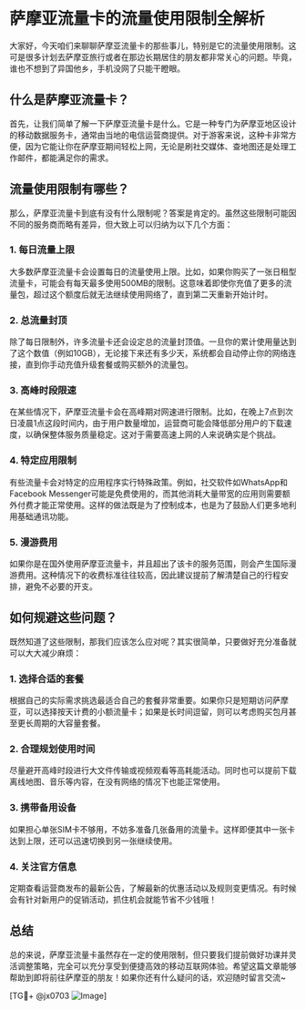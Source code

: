 # 萨摩亚流量卡的流量使用限制全解析

大家好，今天咱们来聊聊萨摩亚流量卡的那些事儿，特别是它的流量使用限制。这可是很多计划去萨摩亚旅行或者在那边长期居住的朋友都非常关心的问题。毕竟，谁也不想到了异国他乡，手机没网了只能干瞪眼。

## 什么是萨摩亚流量卡？

首先，让我们简单了解一下萨摩亚流量卡是什么。它是一种专门为萨摩亚地区设计的移动数据服务卡，通常由当地的电信运营商提供。对于游客来说，这种卡非常方便，因为它能让你在萨摩亚期间轻松上网，无论是刷社交媒体、查地图还是处理工作邮件，都能满足你的需求。

## 流量使用限制有哪些？

那么，萨摩亚流量卡到底有没有什么限制呢？答案是肯定的。虽然这些限制可能因不同的服务商而略有差异，但大致上可以归纳为以下几个方面：

### 1. **每日流量上限**
大多数萨摩亚流量卡会设置每日的流量使用上限。比如，如果你购买了一张日租型流量卡，可能会有每天最多使用500MB的限制。这意味着即使你充值了更多的流量包，超过这个额度后就无法继续使用网络了，直到第二天重新开始计时。

### 2. **总流量封顶**
除了每日限制外，许多流量卡还会设定总的流量封顶值。一旦你的累计使用量达到了这个数值（例如10GB），无论接下来还有多少天，系统都会自动停止你的网络连接，直到你手动充值升级套餐或购买额外的流量包。

### 3. **高峰时段限速**
在某些情况下，萨摩亚流量卡会在高峰期对网速进行限制。比如，在晚上7点到次日凌晨1点这段时间内，由于用户数量增加，运营商可能会降低部分用户的下载速度，以确保整体服务质量稳定。这对于需要高速上网的人来说确实是个挑战。

### 4. **特定应用限制**
有些流量卡会对特定的应用程序实行特殊政策。例如，社交软件如WhatsApp和Facebook Messenger可能是免费使用的，而其他消耗大量带宽的应用则需要额外付费才能正常使用。这样的做法既是为了控制成本，也是为了鼓励人们更多地利用基础通讯功能。

### 5. **漫游费用**
如果你是在国外使用萨摩亚流量卡，并且超出了该卡的服务范围，则会产生国际漫游费用。这种情况下的收费标准往往较高，因此建议提前了解清楚自己的行程安排，避免不必要的开支。

## 如何规避这些问题？

既然知道了这些限制，那我们应该怎么应对呢？其实很简单，只要做好充分准备就可以大大减少麻烦：

### 1. **选择合适的套餐**
根据自己的实际需求挑选最适合自己的套餐非常重要。如果你只是短期访问萨摩亚，可以选择按天计费的小额流量卡；如果是长时间逗留，则可以考虑购买包月甚至更长周期的大容量套餐。

### 2. **合理规划使用时间**
尽量避开高峰时段进行大文件传输或视频观看等高耗能活动。同时也可以提前下载离线地图、音乐等内容，在没有网络的情况下也能正常使用。

### 3. **携带备用设备**
如果担心单张SIM卡不够用，不妨多准备几张备用的流量卡。这样即便其中一张卡达到上限，还可以迅速切换到另一张继续使用。

### 4. **关注官方信息**
定期查看运营商发布的最新公告，了解最新的优惠活动以及规则变更情况。有时候会有针对新用户的促销活动，抓住机会就能节省不少钱哦！

## 总结

总的来说，萨摩亚流量卡虽然存在一定的使用限制，但只要我们提前做好功课并灵活调整策略，完全可以充分享受到便捷高效的移动互联网体验。希望这篇文章能够帮助到即将前往萨摩亚的朋友！如果你还有什么疑问的话，欢迎随时留言交流~

[TG💪+ @jx0703 ![Image](https://github.com/user-attachments/assets/dbca1d08-cadb-493c-b0ec-ad6f7a83f270)]